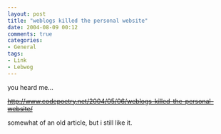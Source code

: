 ```yaml
---
layout: post
title: "weblogs killed the personal website"
date: 2004-08-09 00:12
comments: true
categories:
- General
tags:
- Link
- Lebwog
---
```

you heard me...

[<strike>http://www.codepoetry.net/2004/05/06/weblogs-killed-the-personal-website/</strike>](http://www.codepoetry.net/2004/05/06/weblogs-killed-the-personal-website/)

somewhat of an old article, but i still like it.
